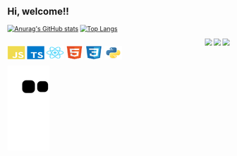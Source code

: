 ## Hi, welcome!!
<div>

   [![Anurag's GitHub stats](https://github-readme-stats.vercel.app/api?username=joaovictorssz&layout=compact&show_icons=true&theme=vue-dark)](https://github.com/anuraghazra/github-readme-stats)
   [![Top Langs](https://github-readme-stats.vercel.app/api/top-langs/?username=joaovictorssz&layout=compact&theme=vue-dark)](https://github.com/joaovictorssz/github-readme-stats)


</div>


<div style="display: flex; justify-content: space-between">


<div style="display: inline_block"><br>
  <img align="center" alt="Js" height="30" width="40" src="https://raw.githubusercontent.com/devicons/devicon/master/icons/javascript/javascript-plain.svg">
  <img align="center" alt="Ts" height="30" width="40" src="https://raw.githubusercontent.com/devicons/devicon/master/icons/typescript/typescript-plain.svg">
  <img align="center" alt="React" height="30" width="40" src="https://raw.githubusercontent.com/devicons/devicon/master/icons/react/react-original.svg">
  <img align="center" alt="HTML" height="30" width="40" src="https://raw.githubusercontent.com/devicons/devicon/master/icons/html5/html5-original.svg">
  <img align="center" alt="CSS" height="30" width="40" src="https://raw.githubusercontent.com/devicons/devicon/master/icons/css3/css3-original.svg">
  <img align="center" alt="Python" height="30" width="40" src="https://raw.githubusercontent.com/devicons/devicon/master/icons/python/python-original.svg">
</div>
   
   
##

<div> 
  <a href="https://instagram.com/jvcoder" target="_blank"><img src="https://img.shields.io/badge/-Instagram-%23E4405F?style=for-the-badge&logo=instagram&logoColor=white" target="_blank"></a>
  <a href = "mailto:joaovictorsilva.dev@gmail.com"><img src="https://img.shields.io/badge/-Gmail-%23333?style=for-the-badge&logo=gmail&logoColor=white" target="_blank"></a>
  <a href="https://www.linkedin.com/in/victorpicanco" target="_blank"><img src="https://img.shields.io/badge/-LinkedIn-%230077B5?style=for-the-badge&logo=linkedin&logoColor=white" target="_blank"></a> 
</div>

</div>
 
<div>
   
![Snake animation](https://github.com/rafaballerini/rafaballerini/blob/output/github-contribution-grid-snake.svg)

</div>
 

